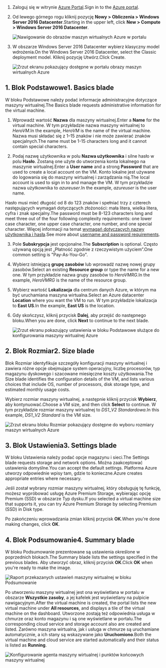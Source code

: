 1. <span data-ttu-id="b4fc1-101">Zaloguj się w witrynie [Azure Portal](https://portal.azure.com).</span><span class="sxs-lookup"><span data-stu-id="b4fc1-101">Sign in to the [Azure portal](https://portal.azure.com).</span></span>

2. <span data-ttu-id="b4fc1-102">Od lewego górnego rogu kliknij pozycję **Nowy > Obliczenia > Windows Server 2016 Datacenter**.</span><span class="sxs-lookup"><span data-stu-id="b4fc1-102">Starting in the upper left, click **New > Compute > Windows Server 2016 Datacenter**.</span></span>

    ![Nawigowanie do obrazów maszyn wirtualnych Azure w portalu](./media/virtual-machines-common-portal-create-fqdn/marketplace-new.png)

3. <span data-ttu-id="b4fc1-104">W obszarze Windows Server 2016 Datacenter wybierz klasyczny model wdrożenia.</span><span class="sxs-lookup"><span data-stu-id="b4fc1-104">On the Windows Server 2016 Datacenter, select the Classic deployment model.</span></span> <span data-ttu-id="b4fc1-105">Kliknij pozycję Utwórz.</span><span class="sxs-lookup"><span data-stu-id="b4fc1-105">Click Create.</span></span>

    ![Zrzut ekranu pokazujący dostępne w portalu obrazy maszyn wirtualnych Azure](./media/virtual-machines-common-portal-create-fqdn/deployment-classic-model.png)

## <a name="1-basics-blade"></a><span data-ttu-id="b4fc1-107">1. Blok Podstawowe</span><span class="sxs-lookup"><span data-stu-id="b4fc1-107">1. Basics blade</span></span>

<span data-ttu-id="b4fc1-108">W bloku Podstawowe należy podać informacje administracyjne dotyczące maszyny wirtualnej.</span><span class="sxs-lookup"><span data-stu-id="b4fc1-108">The Basics blade requests administrative information for the virtual machine.</span></span>

1. <span data-ttu-id="b4fc1-109">Wprowadź wartość **Nazwa** dla maszyny wirtualnej.</span><span class="sxs-lookup"><span data-stu-id="b4fc1-109">Enter a **Name** for the virtual machine.</span></span> <span data-ttu-id="b4fc1-110">W tym przykładzie nazwa maszyny wirtualnej to _HeroVM_.</span><span class="sxs-lookup"><span data-stu-id="b4fc1-110">In the example, _HeroVM_ is the name of the virtual machine.</span></span> <span data-ttu-id="b4fc1-111">Nazwa musi składać się z 1–15 znaków i nie może zawierać znaków specjalnych.</span><span class="sxs-lookup"><span data-stu-id="b4fc1-111">The name must be 1-15 characters long and it cannot contain special characters.</span></span>

2. <span data-ttu-id="b4fc1-112">Podaj nazwę użytkownika w polu **Nazwa użytkownika** i silne hasło w polu **Hasło**. Zostaną one użyte do utworzenia konta lokalnego na maszynie wirtualnej.</span><span class="sxs-lookup"><span data-stu-id="b4fc1-112">Enter a **User name** and a strong **Password** that are used to create a local account on the VM.</span></span> <span data-ttu-id="b4fc1-113">Konto lokalne jest używane do logowania się do maszyny wirtualnej i zarządzania nią.</span><span class="sxs-lookup"><span data-stu-id="b4fc1-113">The local account is used to sign in to and manage the VM.</span></span> <span data-ttu-id="b4fc1-114">W tym przykładzie nazwa użytkownika to _azureuser_.</span><span class="sxs-lookup"><span data-stu-id="b4fc1-114">In the example, _azureuser_ is the user name.</span></span>

 <span data-ttu-id="b4fc1-115">Hasło musi mieć długość od 8 do 123 znaków i spełniać trzy z czterech następujących wymagań dotyczących złożoności: mała litera, wielka litera, cyfra i znak specjalny.</span><span class="sxs-lookup"><span data-stu-id="b4fc1-115">The password must be 8-123 characters long and meet three out of the four following complexity requirements: one lower case character, one upper case character, one number, and one special character.</span></span> <span data-ttu-id="b4fc1-116">Więcej informacji na temat [wymagań dotyczących nazwy użytkownika i hasła](../articles/virtual-machines/windows/faq.md).</span><span class="sxs-lookup"><span data-stu-id="b4fc1-116">See more about [username and password requirements](../articles/virtual-machines/windows/faq.md).</span></span>

3. <span data-ttu-id="b4fc1-117">Pole **Subskrypcja** jest opcjonalne.</span><span class="sxs-lookup"><span data-stu-id="b4fc1-117">The **Subscription** is optional.</span></span> <span data-ttu-id="b4fc1-118">Często używaną opcją jest „Płatność zgodnie z rzeczywistym użyciem”.</span><span class="sxs-lookup"><span data-stu-id="b4fc1-118">One common setting is "Pay-As-You-Go".</span></span>

4. <span data-ttu-id="b4fc1-119">Wybierz istniejącą **grupę zasobów** lub wprowadź nazwę nowej grupy zasobów.</span><span class="sxs-lookup"><span data-stu-id="b4fc1-119">Select an existing **Resource group** or type the name for a new one.</span></span> <span data-ttu-id="b4fc1-120">W tym przykładzie nazwa grupy zasobów to _HeroVMRG_.</span><span class="sxs-lookup"><span data-stu-id="b4fc1-120">In the example, _HeroVMRG_ is the name of the resource group.</span></span>

5. <span data-ttu-id="b4fc1-121">Wybierz wartość **Lokalizacja** dla centrum danych Azure, w którym ma być uruchamiana maszyna wirtualna.</span><span class="sxs-lookup"><span data-stu-id="b4fc1-121">Select an Azure datacenter **Location** where you want the VM to run.</span></span> <span data-ttu-id="b4fc1-122">W tym przykładzie lokalizacja to **East US**.</span><span class="sxs-lookup"><span data-stu-id="b4fc1-122">In the example, **East US** is the location.</span></span>

6. <span data-ttu-id="b4fc1-123">Gdy skończysz, kliknij przycisk **Dalej**, aby przejść do następnego bloku.</span><span class="sxs-lookup"><span data-stu-id="b4fc1-123">When you are done, click **Next** to continue to the next blade.</span></span>

    ![Zrzut ekranu pokazujący ustawienia w bloku Podstawowe służące do konfigurowania maszyny wirtualnej Azure](./media/virtual-machines-common-portal-create-fqdn/basics-blade-classic.png)

## <a name="2-size-blade"></a><span data-ttu-id="b4fc1-125">2. Blok Rozmiar</span><span class="sxs-lookup"><span data-stu-id="b4fc1-125">2. Size blade</span></span>

<span data-ttu-id="b4fc1-126">Blok Rozmiar identyfikuje szczegóły konfiguracji maszyny wirtualnej i zawiera różne opcje obejmujące system operacyjny, liczbę procesorów, typ magazynu dyskowego i szacowane miesięczne koszty użytkowania.</span><span class="sxs-lookup"><span data-stu-id="b4fc1-126">The Size blade identifies the configuration details of the VM, and lists various choices that include OS, number of processors, disk storage type, and estimated monthly usage costs.</span></span>  

<span data-ttu-id="b4fc1-127">Wybierz rozmiar maszyny wirtualnej, a następnie kliknij przycisk **Wybierz**, aby kontynuować.</span><span class="sxs-lookup"><span data-stu-id="b4fc1-127">Choose a VM size, and then click **Select** to continue.</span></span> <span data-ttu-id="b4fc1-128">W tym przykładzie rozmiar maszyny wirtualnej to _DS1_\__V2 Standardowa_.</span><span class="sxs-lookup"><span data-stu-id="b4fc1-128">In this example, _DS1_\__V2 Standard_ is the VM size.</span></span>

  ![Zrzut ekranu bloku Rozmiar pokazujący dostępne do wyboru rozmiary maszyn wirtualnych Azure](./media/virtual-machines-common-portal-create-fqdn/vm-size-classic.png)


## <a name="3-settings-blade"></a><span data-ttu-id="b4fc1-130">3. Blok Ustawienia</span><span class="sxs-lookup"><span data-stu-id="b4fc1-130">3. Settings blade</span></span>

<span data-ttu-id="b4fc1-131">W bloku Ustawienia należy podać opcje magazynu i sieci.</span><span class="sxs-lookup"><span data-stu-id="b4fc1-131">The Settings blade requests storage and network options.</span></span> <span data-ttu-id="b4fc1-132">Można zaakceptować ustawienia domyślne.</span><span class="sxs-lookup"><span data-stu-id="b4fc1-132">You can accept the default settings.</span></span> <span data-ttu-id="b4fc1-133">Platforma Azure utworzy odpowiednie wpisy tam, gdzie to konieczne.</span><span class="sxs-lookup"><span data-stu-id="b4fc1-133">Azure creates appropriate entries where necessary.</span></span>

<span data-ttu-id="b4fc1-134">Jeśli został wybrany rozmiar maszyny wirtualnej, który obsługuję tę funkcję, możesz wypróbować usługę Azure Premium Storage, wybierając opcję Premium (SSD) w obszarze Typ dysku.</span><span class="sxs-lookup"><span data-stu-id="b4fc1-134">If you selected a virtual machine size that supports it, you can try Azure Premium Storage by selecting Premium (SSD) in Disk type.</span></span>

<span data-ttu-id="b4fc1-135">Po zakończeniu wprowadzania zmian kliknij przycisk **OK**.</span><span class="sxs-lookup"><span data-stu-id="b4fc1-135">When you're done making changes, click **OK**.</span></span>

## <a name="4-summary-blade"></a><span data-ttu-id="b4fc1-136">4. Blok Podsumowanie</span><span class="sxs-lookup"><span data-stu-id="b4fc1-136">4. Summary blade</span></span>

<span data-ttu-id="b4fc1-137">W bloku Podsumowanie prezentowane są ustawienia określone w poprzednich blokach.</span><span class="sxs-lookup"><span data-stu-id="b4fc1-137">The Summary blade lists the settings specified in the previous blades.</span></span> <span data-ttu-id="b4fc1-138">Aby utworzyć obraz, kliknij przycisk **OK**.</span><span class="sxs-lookup"><span data-stu-id="b4fc1-138">Click **OK** when you're ready to make the image.</span></span>

 ![Raport przekazanych ustawień maszyny wirtualnej w bloku Podsumowanie](./media/virtual-machines-common-portal-create-fqdn/summary-blade-classic.png)

<span data-ttu-id="b4fc1-140">Po utworzeniu maszyny wirtualnej jest ona wyświetlana w portalu w obszarze **Wszystkie zasoby**, a jej kafelek jest wyświetlany na pulpicie nawigacyjnym.</span><span class="sxs-lookup"><span data-stu-id="b4fc1-140">After the virtual machine is created, the portal lists the new virtual machine under **All resources**, and displays a tile of the virtual machine on the dashboard.</span></span> <span data-ttu-id="b4fc1-141">Utworzone zostają też odpowiednia usługa w chmurze oraz konto magazynu i są one wyświetlane w portalu.</span><span class="sxs-lookup"><span data-stu-id="b4fc1-141">The corresponding cloud service and storage account also are created and listed.</span></span> <span data-ttu-id="b4fc1-142">Zarówno maszyna wirtualna, jak i usługa w chmurze są uruchamiane automatycznie, a ich stany są wskazywane jako **Uruchomiono**.</span><span class="sxs-lookup"><span data-stu-id="b4fc1-142">Both the virtual machine and cloud service are started automatically and their status is listed as **Running**.</span></span>

 ![Konfigurowanie agenta maszyny wirtualnej i punktów końcowych maszyny wirtualnej](./media/virtual-machines-common-portal-create-fqdn/portal-with-new-vm.png)
